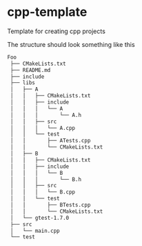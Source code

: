 # cpp-template
Template for creating cpp projects

The structure should look something like this

```bash
Foo
 ├── CMakeLists.txt
 ├── README.md
 ├── include
 ├── libs
 │   ├── A
 │   │   ├── CMakeLists.txt
 │   │   ├── include
 │   │   │   └── A
 │   │   │       └── A.h
 │   │   ├── src
 │   │   │   └── A.cpp
 │   │   └── test
 │   │       ├── ATests.cpp
 │   │       └── CMakeLists.txt
 │   ├── B
 │   │   ├── CMakeLists.txt
 │   │   ├── include
 │   │   │   └── B
 │   │   │       └── B.h
 │   │   ├── src
 │   │   │   └── B.cpp
 │   │   └── test
 │   │       ├── BTests.cpp
 │   │       └── CMakeLists.txt
 │   └── gtest-1.7.0
 ├── src
 │   └── main.cpp
 └── test
```
